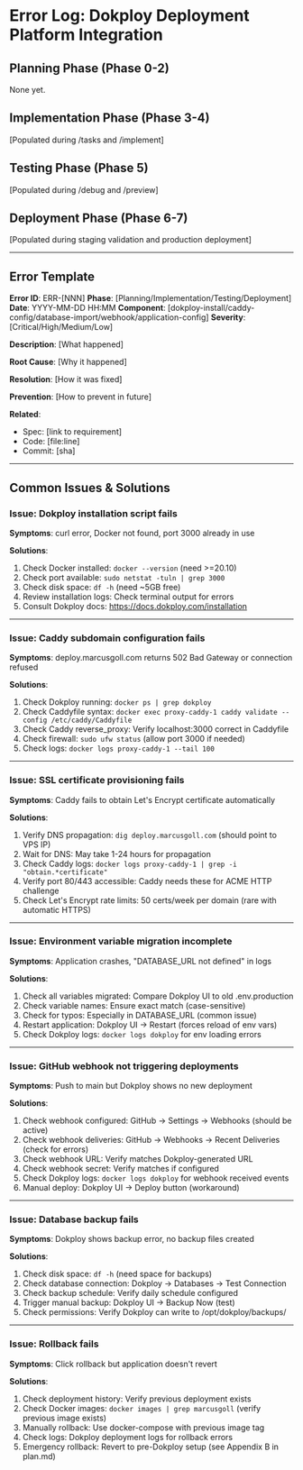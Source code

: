 # Error Log: Dokploy Deployment Platform Integration

## Planning Phase (Phase 0-2)
None yet.

## Implementation Phase (Phase 3-4)
[Populated during /tasks and /implement]

## Testing Phase (Phase 5)
[Populated during /debug and /preview]

## Deployment Phase (Phase 6-7)
[Populated during staging validation and production deployment]

---

## Error Template

**Error ID**: ERR-[NNN]
**Phase**: [Planning/Implementation/Testing/Deployment]
**Date**: YYYY-MM-DD HH:MM
**Component**: [dokploy-install/caddy-config/database-import/webhook/application-config]
**Severity**: [Critical/High/Medium/Low]

**Description**:
[What happened]

**Root Cause**:
[Why it happened]

**Resolution**:
[How it was fixed]

**Prevention**:
[How to prevent in future]

**Related**:
- Spec: [link to requirement]
- Code: [file:line]
- Commit: [sha]

---

## Common Issues & Solutions

### Issue: Dokploy installation script fails

**Symptoms**: curl error, Docker not found, port 3000 already in use

**Solutions**:
1. Check Docker installed: `docker --version` (need >=20.10)
2. Check port available: `sudo netstat -tuln | grep 3000`
3. Check disk space: `df -h` (need ~5GB free)
4. Review installation logs: Check terminal output for errors
5. Consult Dokploy docs: https://docs.dokploy.com/installation

---

### Issue: Caddy subdomain configuration fails

**Symptoms**: deploy.marcusgoll.com returns 502 Bad Gateway or connection refused

**Solutions**:
1. Check Dokploy running: `docker ps | grep dokploy`
2. Check Caddyfile syntax: `docker exec proxy-caddy-1 caddy validate --config /etc/caddy/Caddyfile`
3. Check Caddy reverse_proxy: Verify localhost:3000 correct in Caddyfile
4. Check firewall: `sudo ufw status` (allow port 3000 if needed)
5. Check logs: `docker logs proxy-caddy-1 --tail 100`

---

### Issue: SSL certificate provisioning fails

**Symptoms**: Caddy fails to obtain Let's Encrypt certificate automatically

**Solutions**:
1. Verify DNS propagation: `dig deploy.marcusgoll.com` (should point to VPS IP)
2. Wait for DNS: May take 1-24 hours for propagation
3. Check Caddy logs: `docker logs proxy-caddy-1 | grep -i "obtain.*certificate"`
4. Verify port 80/443 accessible: Caddy needs these for ACME HTTP challenge
5. Check Let's Encrypt rate limits: 50 certs/week per domain (rare with automatic HTTPS)

---

### Issue: Environment variable migration incomplete

**Symptoms**: Application crashes, "DATABASE_URL not defined" in logs

**Solutions**:
1. Check all variables migrated: Compare Dokploy UI to old .env.production
2. Check variable names: Ensure exact match (case-sensitive)
3. Check for typos: Especially in DATABASE_URL (common issue)
4. Restart application: Dokploy UI → Restart (forces reload of env vars)
5. Check Dokploy logs: `docker logs dokploy` for env loading errors

---

### Issue: GitHub webhook not triggering deployments

**Symptoms**: Push to main but Dokploy shows no new deployment

**Solutions**:
1. Check webhook configured: GitHub → Settings → Webhooks (should be active)
2. Check webhook deliveries: GitHub → Webhooks → Recent Deliveries (check for errors)
3. Check webhook URL: Verify matches Dokploy-generated URL
4. Check webhook secret: Verify matches if configured
5. Check Dokploy logs: `docker logs dokploy` for webhook received events
6. Manual deploy: Dokploy UI → Deploy button (workaround)

---

### Issue: Database backup fails

**Symptoms**: Dokploy shows backup error, no backup files created

**Solutions**:
1. Check disk space: `df -h` (need space for backups)
2. Check database connection: Dokploy → Databases → Test Connection
3. Check backup schedule: Verify daily schedule configured
4. Trigger manual backup: Dokploy UI → Backup Now (test)
5. Check permissions: Verify Dokploy can write to /opt/dokploy/backups/

---

### Issue: Rollback fails

**Symptoms**: Click rollback but application doesn't revert

**Solutions**:
1. Check deployment history: Verify previous deployment exists
2. Check Docker images: `docker images | grep marcusgoll` (verify previous image exists)
3. Manually rollback: Use docker-compose with previous image tag
4. Check logs: Dokploy deployment logs for rollback errors
5. Emergency rollback: Revert to pre-Dokploy setup (see Appendix B in plan.md)

